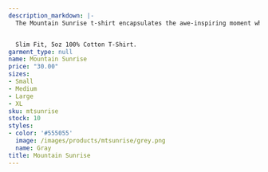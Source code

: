 ```yaml
---
description_markdown: |-
  The Mountain Sunrise t-shirt encapsulates the awe-inspiring moment when dawn breaks over the peaks. It's a reminder of the planet's powerful beauty and the resilience that sustains it.


  Slim Fit, 5oz 100% Cotton T-Shirt.
garment_type: null
name: Mountain Sunrise
price: "30.00"
sizes:
- Small
- Medium
- Large
- XL
sku: mtsunrise
stock: 10
styles:
- color: '#555055'
  image: /images/products/mtsunrise/grey.png
  name: Gray
title: Mountain Sunrise
---
```

